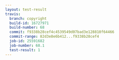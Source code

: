```yaml
---
layout: test-result
travis:
  branch: copyright
  build-id: 16727971
  build-number: 68
  commit: f9338b28cef4c4539549d07bad3e128810f64466
  commit-range: 82d3e8e6b412...f9338b28cef4
  job-id: 25591682
  job-number: 68.1
  test-result: 1
---
```

